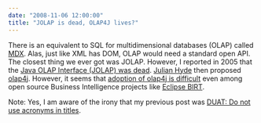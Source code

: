 ```yaml
---
date: "2008-11-06 12:00:00"
title: "JOLAP is dead, OLAP4J lives?"
---
```




There is an equivalent to SQL for multidimensional databases (OLAP) called [MDX](https://en.wikipedia.org/wiki/Multidimensional_Expressions). Alas, just like XML has DOM, OLAP would need a standard open API. The closest thing we ever got was JOLAP. However, I reported in 2005 that the [Java OLAP Interface (JOLAP) was dead](http://www.daniel-lemire.com/blog/archives/2005/11/24/java-olap-interface-jolap-is-dead/).
[Julian Hyde](http://www.pentaho.com/team/julian_hyde.php) then proposed [olap4j](http://www.olap4j.org/). However, it seems that [adoption of olap4j is difficult](https://julianhyde.blogspot.com/2007/09/open-standards-and-open-source-ballad.html) even among open source Business Intelligence projects like [Eclipse BIRT](http://www.eclipse.org/birt/phoenix/).

Note: Yes, I am aware of the irony that my previous post was [DUAT: Do not use acronyms in titles](http://www.daniel-lemire.com/blog/archives/2008/11/06/duat-do-not-use-acronyms-in-titles/).

